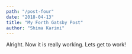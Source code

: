 ```yaml
---
path: "/post-four"
date: "2018-04-13"
title: "My Forth Gatsby Post"
author: "Shima Karimi"
---
```


Alright. Now it is really working. Lets get to work!